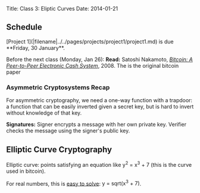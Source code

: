 Title: Class 3: Eliptic Curves
Date: 2014-01-21

## Schedule 

   <div class="todo">
[Project 1](|filename|../../pages/projects/project1/project1.md) is due **Friday, 30 January**.

Before the next class (Monday, Jan 26): **Read:** Satoshi Nakamoto,
[_Bitcoin: A Peer-to-Peer Electronic Cash
System_](https://bitcoin.org/bitcoin.pdf), 2008.  The is the original
bitcoin paper </div>

<!--
<center> <iframe
src="//www.slideshare.net/slideshow/embed_code/43552674" width="476"
height="400" frameborder="0" marginwidth="0" marginheight="0"
scrolling="no"></iframe><br> 
<div class="caption"> Note: due to a bug in
slideshare's updated player, ink markings no longer appear in the
viewer.  <br>If you download the slides, they are present though.
Hopefully, the player will be fixed someday.  </div>

</center>
-->

### Asymmetric Cryptosystems Recap

For asymmetric cryptography, we need a one-way function with a trapdoor:
a function that can be easily inverted given a secret key, but is hard
to invert without knowledge of that key.

**Signatures:** Signer encrypts a message with her own private key.
  Verifier checks the message using the signer's public key.

## Elliptic Curve Cryptography

Elliptic curve: points satisfying an equation like <span
class="math">y<sup>2</sup> = x<sup>3</sup> + 7</span> (this is the curve
used in bitcoin).

For real numbers, this is [easy to solve](http://www.wolframalpha.com/input/?i=y%5E2+%3D+x%5E3+%2B+7):
<span class="math">y = sqrt(x<sup>3</sup> + 7)</span>.







